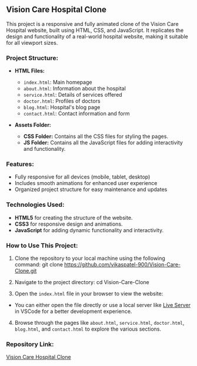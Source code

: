 ## Vision Care Hospital Clone

This project is a responsive and fully animated clone of the Vision Care Hospital website, built using HTML, CSS, and JavaScript. It replicates the design and functionality of a real-world hospital website, making it suitable for all viewport sizes.

### Project Structure:
- **HTML Files:**  
  - `index.html`: Main homepage
  - `about.html`: Information about the hospital
  - `service.html`: Details of services offered
  - `doctor.html`: Profiles of doctors
  - `blog.html`: Hospital's blog page
  - `contact.html`: Contact information and form

- **Assets Folder:**
  - **CSS Folder:** Contains all the CSS files for styling the pages.
  - **JS Folder:** Contains all the JavaScript files for adding interactivity and functionality.

### Features:
- Fully responsive for all devices (mobile, tablet, desktop)
- Includes smooth animations for enhanced user experience
- Organized project structure for easy maintenance and updates

### Technologies Used:
- **HTML5** for creating the structure of the website.
- **CSS3** for responsive design and animations.
- **JavaScript** for adding dynamic functionality and interactivity.

### How to Use This Project:
1. Clone the repository to your local machine using the following command:
git clone https://github.com/vikaspatel-900/Vision-Care-Clone.git


2. Navigate to the project directory:
cd Vision-Care-Clone


3. Open the `index.html` file in your browser to view the website:
- You can either open the file directly or use a local server like [Live Server](https://marketplace.visualstudio.com/items?itemName=ritwickdey.LiveServer) in VSCode for a better development experience.

4. Browse through the pages like `about.html`, `service.html`, `doctor.html`, `blog.html`, and `contact.html` to explore the various sections.

### Repository Link:
[Vision Care Hospital Clone](https://github.com/vikaspatel-900/Vision-Care-Clone.git)
